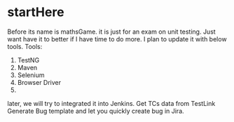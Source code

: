 # startHere
Before its name is mathsGame. it is just for an exam on unit testing.  Just want have it to better if I have time to do more.
I plan to update it with below tools.
Tools:
1. TestNG
2. Maven
3. Selenium 
4. Browser Driver
5. 

later, we will try to integrated it into Jenkins.
Get TCs data from TestLink
Generate Bug template and let you quickly create bug in Jira.

